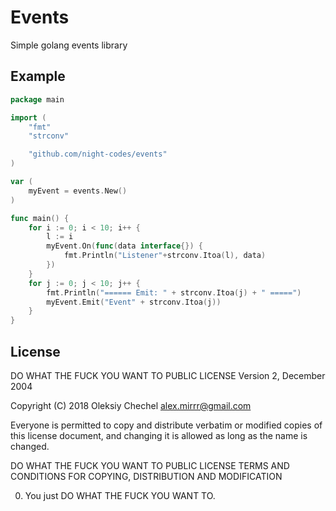 # Events
Simple golang events library

## Example
```go
package main

import (
	"fmt"
	"strconv"

	"github.com/night-codes/events"
)

var (
	myEvent = events.New()
)

func main() {
	for i := 0; i < 10; i++ {
		l := i
		myEvent.On(func(data interface{}) {
			fmt.Println("Listener"+strconv.Itoa(l), data)
		})
	}
	for j := 0; j < 10; j++ {
		fmt.Println("====== Emit: " + strconv.Itoa(j) + " =====")
		myEvent.Emit("Event" + strconv.Itoa(j))
	}
}
```

## License
DO WHAT THE FUCK YOU WANT TO PUBLIC LICENSE
Version 2, December 2004

Copyright (C) 2018 Oleksiy Chechel <alex.mirrr@gmail.com>

Everyone is permitted to copy and distribute verbatim or modified
copies of this license document, and changing it is allowed as long
as the name is changed.

DO WHAT THE FUCK YOU WANT TO PUBLIC LICENSE
TERMS AND CONDITIONS FOR COPYING, DISTRIBUTION AND MODIFICATION

 0. You just DO WHAT THE FUCK YOU WANT TO.
